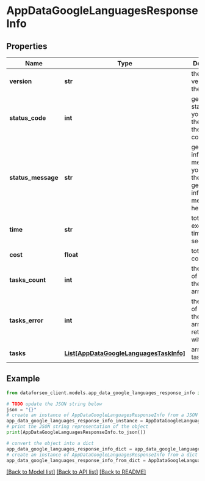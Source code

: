 # AppDataGoogleLanguagesResponseInfo


## Properties

Name | Type | Description | Notes
------------ | ------------- | ------------- | -------------
**version** | **str** | the current version of the API | [optional] 
**status_code** | **int** | general status code you can find the full list of the response codes here | [optional] 
**status_message** | **str** | general informational message you can find the full list of general informational messages here | [optional] 
**time** | **str** | total execution time, seconds | [optional] 
**cost** | **float** | total tasks cost, USD | [optional] 
**tasks_count** | **int** | the number of tasks in the tasks array | [optional] 
**tasks_error** | **int** | the number of tasks in the tasks array returned with an error | [optional] 
**tasks** | [**List[AppDataGoogleLanguagesTaskInfo]**](AppDataGoogleLanguagesTaskInfo.md) | array of tasks | [optional] 

## Example

```python
from dataforseo_client.models.app_data_google_languages_response_info import AppDataGoogleLanguagesResponseInfo

# TODO update the JSON string below
json = "{}"
# create an instance of AppDataGoogleLanguagesResponseInfo from a JSON string
app_data_google_languages_response_info_instance = AppDataGoogleLanguagesResponseInfo.from_json(json)
# print the JSON string representation of the object
print(AppDataGoogleLanguagesResponseInfo.to_json())

# convert the object into a dict
app_data_google_languages_response_info_dict = app_data_google_languages_response_info_instance.to_dict()
# create an instance of AppDataGoogleLanguagesResponseInfo from a dict
app_data_google_languages_response_info_from_dict = AppDataGoogleLanguagesResponseInfo.from_dict(app_data_google_languages_response_info_dict)
```
[[Back to Model list]](../README.md#documentation-for-models) [[Back to API list]](../README.md#documentation-for-api-endpoints) [[Back to README]](../README.md)


